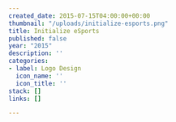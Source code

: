 ```yaml
---
created_date: 2015-07-15T04:00:00+00:00
thumbnail: "/uploads/initialize-esports.png"
title: Initialize eSports
published: false
year: "2015"
description: ''
categories:
- label: Logo Design
  icon_name: ''
  icon_title: ''
stack: []
links: []

---
```


